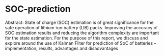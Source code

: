 # SOC-prediction
Abstract: State of charge (SOC) estimation is of great significance for the safe operation of lithium-ion battery (LIB) packs. Improving the accuracy of SOC estimation results and reducing the algorithm complexity are important for the state estimation. For the purpose of this report, we discuss and explore around the use of Kalman Filter for prediction of SoC of batteries – implementation, results, advantages and disadvantages
